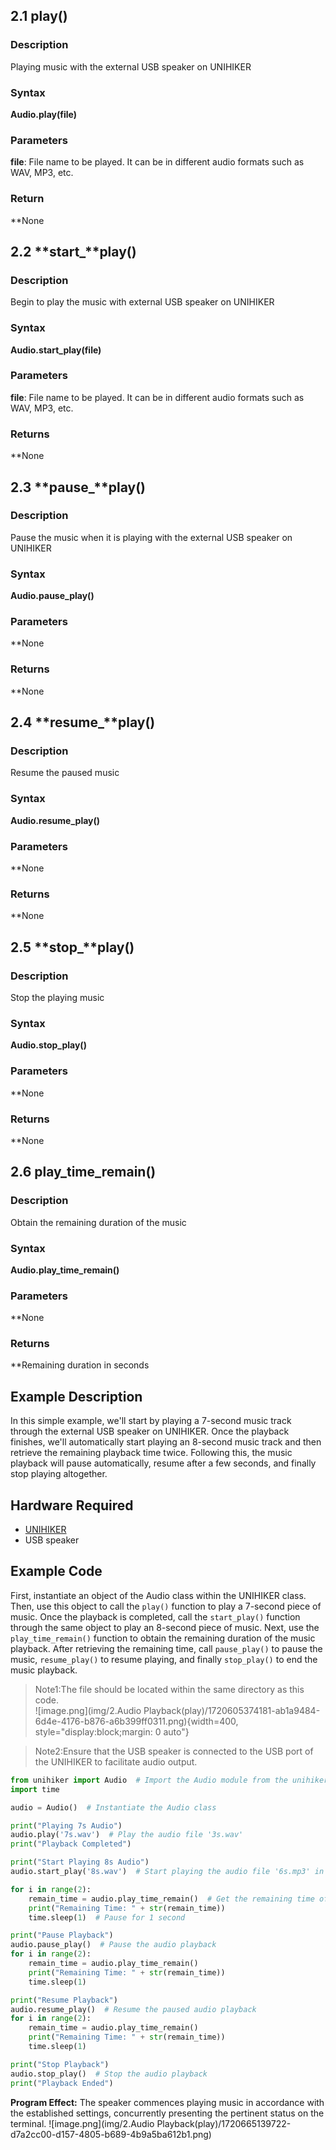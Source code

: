 ## 2.1 play()
### Description
Playing music with the external USB speaker on UNIHIKER
### Syntax
**Audio.play(file)**
### Parameters
**file**: File name to be played. It can be in different audio formats such as WAV, MP3, etc.
### Return
**None
## 2.2 **start_**play()
### Description
Begin to play the music with external USB speaker on UNIHIKER
### Syntax
**Audio.start_play(file)**
### Parameters
**file**: File name to be played. It can be in different audio formats such as WAV, MP3, etc.
### Returns
**None
## 2.3 **pause_**play()
### Description
Pause the music when it is playing with the external USB speaker on UNIHIKER
### Syntax
**Audio.pause_play()**
### Parameters
**None
### Returns
**None
## 2.4 **resume_**play()
### Description
Resume the paused music
### Syntax
**Audio.resume_play()**
### Parameters
**None
### Returns
**None
## 2.5 **stop_**play()
### Description
Stop the playing music
### Syntax
**Audio.stop_play()**
### Parameters
**None
### Returns
**None
## 2.6 **play_time_remain**()
### Description
Obtain the remaining duration of the music
### Syntax
**Audio.play_time_remain()**
### Parameters
**None
### Returns
**Remaining duration in seconds
## Example Description
In this simple example, we'll start by playing a 7-second music track through the external USB speaker on UNIHIKER. Once the playback finishes, we'll automatically start playing an 8-second music track and then retrieve the remaining playback time twice. Following this, the music playback will pause automatically, resume after a few seconds, and finally stop playing altogether.
## Hardware Required

- [UNIHIKER](https://www.dfrobot.com/product-2691.html)
- USB speaker
## Example Code
First, instantiate an object of the Audio class within the UNIHIKER class. Then, use this object to call the `play()` function to play a 7-second piece of music. Once the playback is completed, call the `start_play()` function through the same object to play an 8-second piece of music. Next, use the `play_time_remain()` function to obtain the remaining duration of the music playback. After retrieving the remaining time, call `pause_play()` to pause the music, `resume_play()` to resume playing, and finally `stop_play()` to end the music playback.  
  
> Note1:The file should be located within the same directory as this code.  
![image.png](img/2.Audio Playback(play)/1720605374181-ab1a9484-6d4e-4176-b876-a6b399ff0311.png){width=400, style="display:block;margin: 0 auto"}  
  
> Note2:Ensure that the USB speaker is connected to the USB port of the UNIHIKER to facilitate audio output.  
  
```python
from unihiker import Audio  # Import the Audio module from the unihiker package
import time

audio = Audio()  # Instantiate the Audio class

print("Playing 7s Audio")
audio.play('7s.wav')  # Play the audio file '3s.wav'
print("Playback Completed")

print("Start Playing 8s Audio")
audio.start_play('8s.wav')  # Start playing the audio file '6s.mp3' in the background

for i in range(2):
    remain_time = audio.play_time_remain()  # Get the remaining time of the audio playback
    print("Remaining Time: " + str(remain_time))
    time.sleep(1)  # Pause for 1 second

print("Pause Playback")
audio.pause_play()  # Pause the audio playback
for i in range(2):
    remain_time = audio.play_time_remain()
    print("Remaining Time: " + str(remain_time))
    time.sleep(1)

print("Resume Playback")
audio.resume_play()  # Resume the paused audio playback
for i in range(2):
    remain_time = audio.play_time_remain()
    print("Remaining Time: " + str(remain_time))
    time.sleep(1)

print("Stop Playback")
audio.stop_play()  # Stop the audio playback
print("Playback Ended")
```
**Program Effect:**
The speaker commences playing music in accordance with the established settings, concurrently presenting the pertinent status on the terminal.
![image.png](img/2.Audio Playback(play)/1720665139722-d7a2cc00-d157-4805-b689-4b9a5ba612b1.png)
